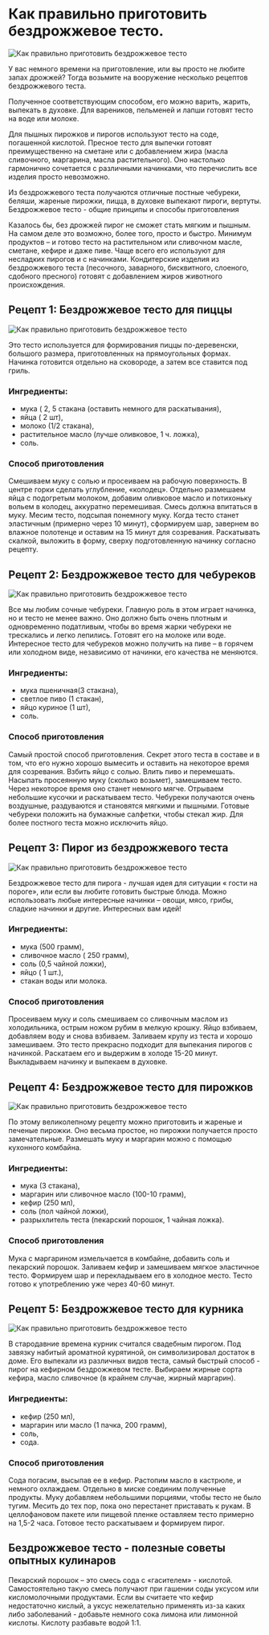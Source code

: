 # Как правильно приготовить бездрожжевое тесто.
![Как правильно приготовить бездрожжевое тесто][id1]

У вас немного времени на приготовление, или вы просто не любите запах дрожжей? Тогда возьмите на вооружение несколько рецептов бездрожжевого теста.

Полученное соответствующим способом, его можно варить, жарить, выпекать в духовке. Для вареников, пельменей и лапши готовят тесто на воде или молоке.

Для пышных пирожков и пирогов используют тесто на соде, погашенной кислотой. Пресное тесто для выпечки готовят преимущественно на сметане или с добавлением жира (масла сливочного, маргарина, масла растительного). Оно настолько гармонично сочетается с различными начинками, что перечислить все изделия просто невозможно.

Из бездрожжевого теста получаются отличные постные чебуреки, беляши, жареные пирожки, пицца, в духовке выпекают пироги, вертуты.
Бездрожжевое тесто - общие принципы и способы приготовления

Казалось бы, без дрожжей пирог не сможет стать мягким и пышным. На самом деле это возможно, более того, просто и быстро. Минимум продуктов – и готово тесто на растительном или сливочном масле, сметане, кефире и даже пиве. Чаще всего его используют для несладких пирогов и с начинками. Кондитерские изделия из бездрожжевого теста (песочного, заварного, бисквитного, слоеного, сдобного пресного) готовят с добавлением жиров животного происхождения.

## Рецепт 1: Бездрожжевое тесто для пиццы
![Как правильно приготовить бездрожжевое тесто][id2]

Это тесто используется для формирования пиццы по-деревенски, большого размера, приготовленных на прямоугольных формах. Начинка готовится отдельно на сковороде, а затем все ставится под гриль.

### Ингредиенты:
- мука ( 2, 5 стакана (оставить немного для раскатывания),
- яйца ( 2 шт),
- молоко (1/2 стакана),
- растительное масло (лучше оливковое, 1 ч. ложка),
- соль.

### Способ приготовления
Смешиваем муку с солью и просеиваем на рабочую поверхность. В центре горки сделать углубление, «колодец». Отдельно размешаем яйца с подогретым молоком, добавим оливковое масло и потихоньку вольем в колодец, аккуратно перемешивая. Смесь должна впитаться в муку. Месим тесто, подсыпая понемногу муку. Когда тесто станет эластичным (примерно через 10 минут), сформируем шар, завернем во влажное полотенце и оставим на 15 минут для созревания. Раскатывать скалкой, выложить в форму, сверху подготовленную начинку согласно рецепту.

## Рецепт 2: Бездрожжевое тесто для чебуреков
![Как правильно приготовить бездрожжевое тесто][id3]

Все мы любим сочные чебуреки. Главную роль в этом играет начинка, но и тесто не менее важно. Оно должно быть очень плотным и одновременно податливым, чтобы во время жарки чебуреки не трескались и легко лепились. Готовят его на молоке или воде. Интересное тесто для чебуреков можно получить на пиве – в горячем или холодном виде, независимо от начинки, его качества не меняются.

### Ингредиенты:
- мука пшеничная(3 стакана),
- светлое пиво (1 стакан),
- яйцо куриное (1 шт),
- соль.

### Способ приготовления
Самый простой способ приготовления. Секрет этого теста в составе и в том, что его нужно хорошо вымесить и оставить на некоторое время для созревания. Взбить яйцо с солью. Влить пиво и перемешать. Насыпать просеянную муку (сколько возьмет), замешиваем тесто. Через некоторое время оно станет немного мягче. Отрываем небольшие кусочки и раскатываем тесто. Чебуреки получаются очень воздушные, раздуваются и становятся мягкими и пышными. Готовые чебуреки положить на бумажные салфетки, чтобы стекал жир. Для более постного теста можно исключить яйцо.

## Рецепт 3: Пирог из бездрожжевого теста
![Как правильно приготовить бездрожжевое тесто][id4]

Бездрожжевое тесто для пирога - лучшая идея для ситуации « гости на пороге», или если вы любите готовить быстрые блюда. Можно использовать любые интересные начинки – овощи, мясо, грибы, сладкие начинки и другие. Интересных вам идей!

### Ингредиенты:
- мука (500 грамм),
- сливочное масло ( 250 грамм),
- соль (0,5 чайной ложки),
- яйцо ( 1 шт.),
- стакан воды или молока.

### Способ приготовления
Просеиваем муку и соль смешиваем со сливочным маслом из холодильника, острым ножом рубим в мелкую крошку. Яйцо взбиваем, добавляем воду и снова взбиваем. Заливаем крупу из теста и хорошо замешиваем. Это тесто прекрасно подходит для выпекания пирогов с начинкой. Раскатаем его и выдержим в холоде 15-20 минут. Выкладываем начинку и выпекаем в духовке.

## Рецепт 4: Бездрожжевое тесто для пирожков
![Как правильно приготовить бездрожжевое тесто][id5]

По этому великолепному рецепту можно приготовить и жареные и печеные пирожки. Оно весьма простое, но пирожки получается просто замечательные. Размешать муку и маргарин можно с помощью кухонного комбайна.

### Ингредиенты:
- мука (3 стакана),
- маргарин или сливочное масло (100-10 грамм),
- кефир (250 мл),
- соль (пол чайной ложки),
- разрыхлитель теста (пекарский порошок, 1 чайная ложка).

### Способ приготовления
Мука с маргарином измельчается в комбайне, добавить соль и пекарский порошок. Заливаем кефир и замешиваем мягкое эластичное тесто. Формируем шар и перекладываем его в холодное место. Тесто готово к употреблению уже через 40-60 минут.

## Рецепт 5: Бездрожжевое тесто для курника
![Как правильно приготовить бездрожжевое тесто][id6]

В стародавние времена курник считался свадебным пирогом. Под завязку набитый ароматной курятиной, он символизировал достаток в доме. Его выпекали из различных видов теста, самый быстрый способ - пирог на кефирном бездрожжевом тесте. Выбираем жирные сорта кефира, масло сливочное (в крайнем случае, жирный маргарин).

### Ингредиенты:
- кефир (250 мл),
- маргарин или масло (1 пачка, 200 грамм),
- соль,
- сода.

### Способ приготовления
Сода погасим, высыпав ее в кефир. Растопим масло в кастрюле, и немного охлаждаем. Отдельно в миске соединим полученные продукты. Муку добавляем небольшими порциями, чтобы тесто не было тугим. Месить до тех пор, пока оно перестанет приставать к рукам. В целлофановом пакете или пищевой пленке оставляем тесто примерно на 1,5-2 часа. Готовое тесто раскатываем и формируем пирог.

## Бездрожжевое тесто - полезные советы опытных кулинаров
Пекарский порошок – это смесь сода с «гасителем» - кислотой. Самостоятельно такую смесь получают при гашении соды уксусом или кисломолочными продуктами. Если вы считаете что кефир недостаточно кислый, а уксус нежелательно применять из-за каких либо заболеваний - добавьте немного сока лимона или лимонной кислоты. Кислоту разбавьте водой 1:1.

[id1]: /images/Kulinar/Vipechka/bezdrozzhi-1.jpg 'Как правильно приготовить бездрожжевое тесто'
[id2]: /images/Kulinar/Vipechka/bezdrozzhi-2.jpg 'Как правильно приготовить бездрожжевое тесто'
[id3]: /images/Kulinar/Vipechka/bezdrozzhi-3.jpg 'Как правильно приготовить бездрожжевое тесто'
[id4]: /images/Kulinar/Vipechka/bezdrozzhi-4.jpg 'Как правильно приготовить бездрожжевое тесто'
[id5]: /images/Kulinar/Vipechka/bezdrozzhi-5.jpg 'Как правильно приготовить бездрожжевое тесто'
[id6]: /images/Kulinar/Vipechka/bezdrozzhi-6.jpg 'Как правильно приготовить бездрожжевое тесто'
